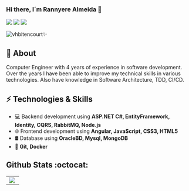 <p align="center">
 
   ### Hi there, I´m Rannyere Almeida 👋
  
  <a href="https://www.linkedin.com/in/rannyere-almeida/"><img src="https://img.shields.io/badge/-RannyereAlmeida-blue?style=flat&logo=Linkedin&logoColor=white" /></a>
  <a href="https://www.xing.com/profile/Rannyere_Almeida/cv"><img src="https://img.shields.io/badge/-RannyereAlmeida-03a57a?style=flat&labelColor=03a57a&logo=Xing" /></a>
  <a href="mailto:rannyalmeida27@hotmail.com"><img src="https://img.shields.io/badge/-rannyalmeida27@hotmail.com-blue?style=flat&logo=microsoft-outlook&logoColor=white" /></a>
  <p><img src="https://komarev.com/ghpvc/?username=vhbitencourtc&color=blue" alt="vhbitencourt"/>✨</p>
</p>


## 🖖 About
Computer Engineer with 4 years of experience in software development. Over the years I have been able to improve my technical skills in various technologies. Also have knowledge in Software Architecture, TDD, CI/CD.

## ⚡ Technologies & Skills
- 💻 Backend development using **ASP.NET C#, EntityFramework, Identity, CQRS, RabbitMQ, Node.js**
- 🌐 Frontend development using **Angular, JavaScript, CSS3, HTML5**
- 🛢 Database using **OracleBD, Mysql, MongoDB**
- 🔧 **Git, Docker**  

## Github Stats :octocat:
<center>
<table>
  <tr>
    <td><img align="left" padding-right="10px" src=https://github-readme-stats.vercel.app/api/top-langs/?username=Rannyere&show_icons=true&layout=compact></td>
  </tr>  
</table>
</center>
